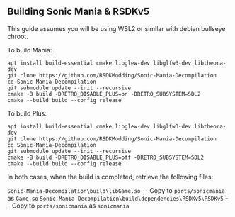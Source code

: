 ## Building Sonic Mania & RSDKv5
This guide assumes you will be using WSL2 or similar with debian bullseye chroot.

To build Mania:
```
apt install build-essential cmake libglew-dev libglfw3-dev libtheora-dev
git clone https://github.com/RSDKModding/Sonic-Mania-Decompilation
cd Sonic-Mania-Decompilation
git submodule update --init --recursive
cmake -B build -DRETRO_DISABLE_PLUS=on -DRETRO_SUBSYSTEM=SDL2
cmake --build build --config release
```

To build Plus:
```
apt install build-essential cmake libglew-dev libglfw3-dev libtheora-dev
git clone https://github.com/RSDKModding/Sonic-Mania-Decompilation
cd Sonic-Mania-Decompilation
git submodule update --init --recursive
cmake -B build -DRETRO_DISABLE_PLUS=off -DRETRO_SUBSYSTEM=SDL2
cmake --build build --config release
```

In both cases, when the build is completed, retrieve the following files:

`Sonic-Mania-Decompilation\build\libGame.so` -- Copy to `ports/sonicmania` as `Game.so`
`Sonic-Mania-Decompilation\build\dependencies\RSDKv5\RSDKv5` -- Copy to `ports/sonicmania` as `sonicmania`